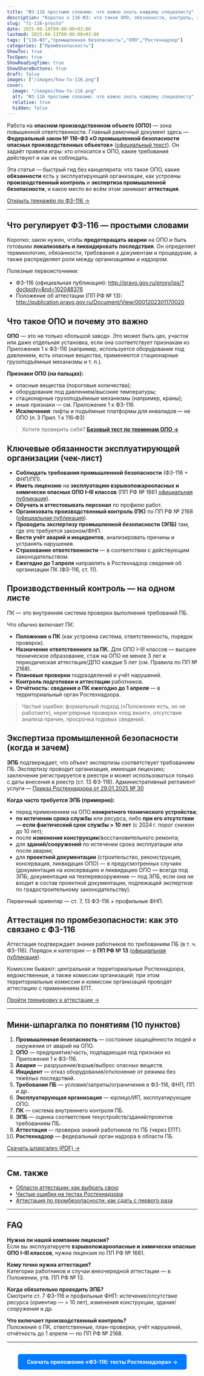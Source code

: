 ```yaml
---
title: "ФЗ-116 простыми словами: что важно знать каждому специалисту"
description: "Коротко о 116-ФЗ: что такое ОПО, обязанности, контроль, экспертиза — без канцелярита. Плюс: тренажёр для подготовки к тестам Ростехнадзора."
slug: "fz-116-prosto"
date: 2025-08-18T09:00:00+03:00
lastmod: 2025-08-23T09:00:00+03:00
tags: ["116-ФЗ","промышленная безопасность","ОПО","Ростехнадзор"]
categories: ["Промбезопасность"]
ShowToc: true
TocOpen: true
ShowReadingTime: true
ShowShareButtons: true
draft: false
images: ["/images/how-to-116.png"]
cover:
  image: "/images/how-to-116.png"
  alt: "ФЗ-116 простыми словами: что важно знать каждому специалисту"
  relative: true
  hidden: false
---
```


Работа на **опасном производственном объекте (ОПО)** — зона повышенной ответственности. Главный рамочный документ здесь — **Федеральный закон № 116-ФЗ «О промышленной безопасности опасных производственных объектов»** ([официальный текст](http://pravo.gov.ru/proxy/ips/?docbody=&nd=102048376)). Он задаёт правила игры: кто относится к ОПО, какие требования действуют и как их соблюдать.

Эта статья — быстрый гид без канцелярита: что такое ОПО, какие **обязанности** есть у эксплуатирующей организации, как устроены **производственный контроль** и **экспертиза промышленной безопасности**, и какое место во всём этом занимает **аттестация**.

[Открыть тренажёр по ФЗ-116 →](https://play.google.com/store/apps/details?id=com.i_rm.poteu.fz116&utm_source=blog&utm_medium=article&utm_campaign=fz116-prosto)

---

## Что регулирует ФЗ-116 — простыми словами

Коротко: закон нужен, чтобы **предотвращать аварии** на ОПО и быть готовыми **локализовать и ликвидировать последствия**. Он определяет терминологию, обязанности, требования к документам и процедурам, а также распределяет роли между организациями и надзором.

Полезные первоисточники:
- ФЗ-116 (официальная публикация): http://pravo.gov.ru/proxy/ips/?docbody=&nd=102048376  
- Положение об аттестации (ПП РФ № 13): http://publication.pravo.gov.ru/Document/View/0001202301170020

## Что такое ОПО и почему это важно

**ОПО** — это не только «большой завод». Это может быть цех, участок или даже отдельная установка, если она соответствует признакам из Приложения 1 к ФЗ-116 (например, используется оборудование под давлением, есть опасные вещества, применяются стационарные грузоподъёмные механизмы и т. п.).

**Признаки ОПО (на пальцах):**
- опасные вещества (пороговые количества);
- оборудование под давлением/высокие температуры;
- стационарные грузоподъёмные механизмы (например, краны);
- иные признаки — см. Приложение 1 к ФЗ-116.
- **Исключения**: лифты и подъёмные платформы для инвалидов — не ОПО (п. 3 Прил. 1 к 116‑ФЗ)
  
> Хотите проверить себя?
> **[Базовый тест по терминам ОПО →](https://play.google.com/store/apps/details?id=com.i_rm.poteu.fz116&utm_source=blog&utm_medium=article&utm_campaign=fz116-prosto)**

## Ключевые обязанности эксплуатирующей организации (чек-лист)

- **Соблюдать требования промышленной безопасности** (ФЗ-116 + ФНП/ПП).  
- **Иметь лицензию** на **эксплуатацию взрывопожароопасных и химически опасных ОПО I–III классов** (ПП РФ № 1661 [официальная публикация](http://publication.pravo.gov.ru/Document/View/0001202010150050)).  
- **Обучать и аттестовывать персонал** по профилю работ.  
- **Организовать производственный контроль (ПК)** по ПП РФ № 2168 ([официальная публикация](http://publication.pravo.gov.ru/Document/View/0001202012240043)).  
- **Проводить экспертизу промышленной безопасности (ЭПБ)** там, где это требуется законом/ФНП.  
- **Вести учёт аварий и инцидентов**, анализировать причины и устранять нарушения.  
- **Страхование ответственности** — в соответствии с действующим законодательством.  
- **Ежегодно до 1 апреля** направлять в Ростехнадзор сведения об организации ПК (ФЗ-116, ст. 11).

## Производственный контроль — на одном листе

ПК — это внутренняя система проверки выполнения требований ПБ.

Что обычно включает ПК:
- **Положение о ПК** (как устроена система, ответственность, порядок проверок).  
- **Назначение ответственного за ПК.** Для ОПО I–III классов — высшее техническое образование, стаж на ОПО не менее 3 лет и периодическая аттестация/ДПО каждые 5 лет (см. Правила по ПП № 2168).  
- **Плановые проверки** подразделений и учёт нарушений.  
- **Контроль подготовки и аттестации** работников.  
- **Отчётность:** **сведения о ПК ежегодно до 1 апреля** — в территориальный орган Ростехнадзора.

> Частые ошибки: формальный подход («Положение есть, но не работает»), нерегулярные проверки «под визит», отсутствие анализа причин, просрочка годовых сведений.

## Экспертиза промышленной безопасности (когда и зачем)

**ЭПБ** подтверждает, что объект экспертизы соответствует требованиям ПБ. Экспертизу проводит организация, имеющая лицензию; заключение регистрируется в реестре и может использоваться только с даты внесения в реестр (ст. 13 ФЗ-116). Административный регламент услуги — [Приказ Ростехнадзора от 29.01.2025 № 30](http://publication.pravo.gov.ru/document/0001202502110003)

**Когда часто требуется ЭПБ (примерно):**
- перед применением на ОПО **конкретного технического устройства**;  
- **по истечении срока службы** или ресурса, либо **при его отсутствии — если фактический срок службы > 10 лет** (с 2024 г. порог снижен до 10 лет);  
- после **изменения конструкции**/восстановительного ремонта;  
- для **зданий/сооружений** по истечении срока эксплуатации или после аварии;  
- для **проектной документации** (строительство, реконструкция, консервация, ликвидация ОПО) — в предусмотренных случаях (документация на консервацию и ликвидацию ОПО — всегда под ЭПБ; документация на техперевооружение — под ЭПБ, если она не входит в состав проектной документации, подлежащей экспертизе по градостроительному законодательству).

Первичный ориентир — ст. 7, 13 ФЗ-116 + профильные ФНП.

## Аттестация по промбезопасности: как это связано с ФЗ-116

Аттестация подтверждает знания работников по требованиям ПБ (в т. ч. ФЗ-116). Порядок и категории — в **ПП РФ № 13** ([официальная публикация](http://publication.pravo.gov.ru/Document/View/0001202301170020)).

Комиссии бывают: центральная и территориальные Ростехнадзора, ведомственные, а также комиссии организаций; при этом территориальные комиссии и комиссии организаций проводят аттестацию с применением ЕПТ. 

[Пройти тренировку к аттестации →](https://play.google.com/store/apps/details?id=com.i_rm.poteu.fz116&utm_source=blog&utm_medium=article&utm_campaign=fz116-prosto)

---

## Мини-шпаргалка по понятиям (10 пунктов)

1. **Промышленная безопасность** — состояние защищённости людей и окружения от аварий на ОПО.  
2. **ОПО** — предприятие/часть, подпадающая под признаки из Приложения 1 к ФЗ-116.  
3. **Авария** — разрушение/взрыв/выброс опасных веществ.  
4. **Инцидент** — отказ оборудования/отклонение от режима без тяжёлых последствий.  
5. **Требования ПБ** — условия/запреты/ограничения в ФЗ-116, ФНП, ПП и др.  
6. **Эксплуатирующая организация** — юрлицо/ИП, эксплуатирующие ОПО.  
7. **ПК** — система внутреннего контроля ПБ.  
8. **ЭПБ** — оценка соответствия техустройств/зданий/проектов требованиям ПБ.  
9. **Аттестация** — проверка знаний работников по ПБ (через ЕПТ).  
10. **Ростехнадзор** — федеральный орган надзора в области ПБ.

[Скачать шпаргалку (PDF) →](/downloads/fz116_cheatsheet.pdf)

---

## См. также

- [Области аттестации: как выбрать свою](/oblasti-attestatsii/)  
- [Частые ошибки на тестах Ростехнадзора](/oshibki-testy-rtn/)  
- [Аттестация по промбезопасности: как сдать с первого раза](/attestatsiya-rtn-pervyi-raz/)

---

## FAQ

**Нужна ли нашей компании лицензия?**  
Если вы эксплуатируете **взрывопожароопасные и химически опасные ОПО I–III классов**, нужна лицензия по ПП РФ № 1661.

**Кому точно нужна аттестация?**  
Категории работников и случаи внеочередной аттестации — в Положении, утв. ПП РФ № 13.

**Когда обязательно проводить ЭПБ?**  
Смотрите ст. 7 ФЗ-116 и профильные ФНП: истечение/отсутствие ресурса (ориентир — > 10 лет), изменения конструкции, здания/сооружения и др.

**Что включает производственный контроль?**  
Положение о ПК, ответственные, план-проверки, учёт нарушений, отчётность до 1 апреля — по ПП РФ № 2168.

---

<br>
<div align="center">
<a id="download-app"></a>
<a href="https://play.google.com/store/apps/details?id=com.i_rm.poteu.fz116&utm_source=blog&utm_medium=article&utm_campaign=fz116-prosto" style="display:inline-block;padding:12px 24px;background:#007bff;color:#fff;text-decoration:none;border-radius:6px;font-weight:700">Скачать приложение «ФЗ-116: тесты Ростехнадзора» →</a>
</div>
<br>

<!-- JSON-LD FAQ (микроразметка) -->
<script type="application/ld+json">
{
  "@context": "https://schema.org",
  "@type": "FAQPage",
  "mainEntity": [
    {
      "@type":"Question",
      "name":"Нужна ли нашей компании лицензия?",
      "acceptedAnswer":{"@type":"Answer","text":"Если вы эксплуатируете взрывопожароопасные и химически опасные ОПО I–III классов, нужна лицензия по ПП РФ № 1661."}
    },
    {
      "@type":"Question",
      "name":"Кому нужна аттестация по промышленной безопасности?",
      "acceptedAnswer":{"@type":"Answer","text":"Категории работников и случаи внеочередной аттестации определены Положением, утверждённым ПП РФ № 13. Экзамен проводится через ЕПТ."}
    },
    {
      "@type":"Question",
      "name":"Когда нужна экспертиза промышленной безопасности?",
      "acceptedAnswer":{"@type":"Answer","text":"Ориентируйтесь на ст. 7 ФЗ-116 и ФНП: истечение или отсутствие ресурса (ориентир — более 10 лет), изменения конструкции, здания/сооружения, техустройства перед применением и др."}
    },
    {
      "@type":"Question",
      "name":"Что входит в производственный контроль?",
      "acceptedAnswer":{"@type":"Answer","text":"Положение о ПК, назначение ответственных, плановые проверки, учёт нарушений и ежегодная отчётность до 1 апреля — по ПП РФ № 2168."}
    }
  ]
}
</script>

<!-- (Опционально) JSON-LD HowTo: как понять, относитесь ли вы к ОПО -->
<script type="application/ld+json">
{
 "@context":"https://schema.org",
 "@type":"HowTo",
 "name":"Как проверить, относитесь ли вы к ОПО",
 "totalTime":"PT10M",
 "step":[
  {"@type":"HowToStep","name":"Определите вид деятельности/процессы","text":"Сверьте производство, вещества, оборудование под давлением/температурой, стационарные грузоподъёмные механизмы."},
  {"@type":"HowToStep","name":"Сопоставьте с Приложением 1 к ФЗ-116","text":"Проверьте, есть ли ваши признаки в перечне."},
  {"@type":"HowToStep","name":"Уточните обязанности","text":"Если объект попадает под признаки ОПО, изучите требования по лицензированию, ПК, ЭПБ и аттестации (ПП № 1661, № 2168, № 13)."}
 ]
}
</script>
